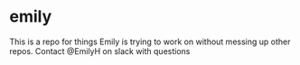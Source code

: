 # emily

This is a repo for things Emily is trying to work on without messing up other repos.
Contact @EmilyH on slack with questions
